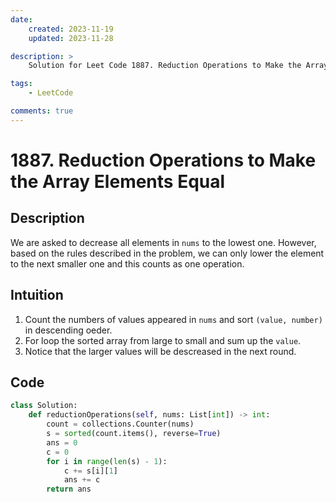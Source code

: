 ```yaml
---
date:
    created: 2023-11-19
    updated: 2023-11-28

description: >
    Solution for Leet Code 1887. Reduction Operations to Make the Array Elements Equal

tags:
    - LeetCode

comments: true
---
```

# 1887. Reduction Operations to Make the Array Elements Equal

## Description

We are asked to decrease all elements in `nums` to the lowest one. However, based on the rules described in the problem, we can only lower the element to the next smaller one and this counts as one operation.

## Intuition

1. Count the numbers of values appeared in `nums` and sort `(value, number)` in descending oeder.
2. For loop the sorted array from large to small and sum up the `value`.
3. Notice that the larger values will be descreased in the next round.

## Code

```python
class Solution:
    def reductionOperations(self, nums: List[int]) -> int:
        count = collections.Counter(nums)
        s = sorted(count.items(), reverse=True)
        ans = 0
        c = 0
        for i in range(len(s) - 1):
            c += s[i][1]
            ans += c
        return ans
```